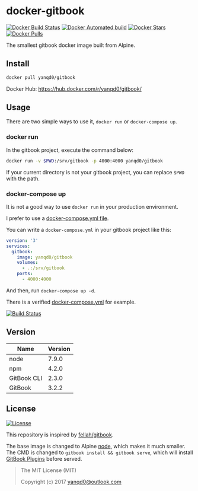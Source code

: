 # docker-gitbook

[![Docker Build Status](https://img.shields.io/docker/build/yanqd0/gitbook.svg)](https://hub.docker.com/r/yanqd0/gitbook/builds/)
[![Docker Automated build](https://img.shields.io/docker/automated/yanqd0/gitbook.svg)](https://hub.docker.com/r/yanqd0/gitbook/builds/)
[![Docker Stars](https://img.shields.io/docker/stars/yanqd0/gitbook.svg)](https://hub.docker.com/r/yanqd0/gitbook/)
[![Docker Pulls](https://img.shields.io/docker/pulls/yanqd0/gitbook.svg)](https://hub.docker.com/r/yanqd0/gitbook/)

The smallest gitbook docker image built from Alpine.

## Install

```sh
docker pull yanqd0/gitbook
```

Docker Hub: <https://hub.docker.com/r/yanqd0/gitbook/>

## Usage

There are two simple ways to use it, `docker run` or `docker-compose up`.

### docker run

In the gitbook project, execute the command below:

```sh
docker run -v $PWD:/srv/gitbook -p 4000:4000 yanqd0/gitbook
```

If your current directory is not your gitbook project, you can replace `$PWD` with the path.

### docker-compose up

It is not a good way to use `docker run` in your production environment.

I prefer to use a [docker-compose.yml file].

You can write a `docker-compose.yml` in your gitbook project like this:

```yaml
version: '3'
services:
  gitbook:
    image: yanqd0/gitbook
    volumes:
      - .:/srv/gitbook
    ports:
      - 4000:4000
```

And then, run `docker-compose up -d`.

There is a verified [docker-compose.yml] for example.

[![Build Status](https://travis-ci.org/yanqd0/docker-gitbook.svg?branch=master)](https://travis-ci.org/yanqd0/docker-gitbook)

[docker-compose.yml file]:https://docs.docker.com/compose/compose-file/
[docker-compose.yml]:https://github.com/yanqd0/docker-gitbook/blob/master/docker-compose.yml

## Version

| Name        | Version |
| ----        | ------- |
| node        | 7.9.0   |
| npm         | 4.2.0   |
| GitBook CLI | 2.3.0   |
| GitBook     | 3.2.2   |

## License

[![License](https://img.shields.io/github/license/yanqd0/docker-gitbook.svg)](https://github.com/yanqd0/docker-gitbook/blob/master/LICENSE)

This repository is inspired by [fellah/gitbook].

The base image is changed to Alpine [node], which makes it much smaller.
The CMD is changed to `gitbook install && gitbook serve`, which will install [GitBook Plugins] before served.

> The MIT License (MIT)
>
> Copyright (c) 2017 yanqd0@outlook.com

[fellah/gitbook]:https://hub.docker.com/r/fellah/gitbook/~/dockerfile/
[node]:https://hub.docker.com/_/node/
[GitBook Plugins]:https://plugins.gitbook.com/

